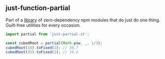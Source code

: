 ## just-function-partial

Part of a [library](../../../../) of zero-dependency npm modules that do just do one thing.  
Guilt-free utilities for every occasion.

```js
import partial from 'just-partial-it';

const cubedRoot = partial(Math.pow, _, 1/3);
cubedRoot(10).toFixed(1); // 56.7
cubedRoot(35).toFixed(1); // 16.2
```  
